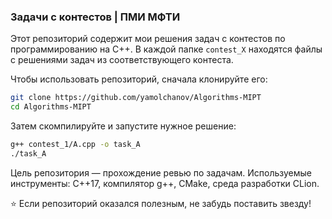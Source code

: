 ### Задачи с контестов | ПМИ МФТИ  

Этот репозиторий содержит мои решения задач с контестов по программированию на C++.
В каждой папке `contest_X` находятся файлы с решениями задач из соответствующего контеста.

Чтобы использовать репозиторий, сначала клонируйте его:  
```bash
git clone https://github.com/yamolchanov/Algorithms-MIPT  
cd Algorithms-MIPT
```
Затем скомпилируйте и запустите нужное решение:
```bash
g++ contest_1/A.cpp -o task_A  
./task_A
```
Цель репозитория — прохождение ревью по задачам.
Используемые инструменты: C++17, компилятор g++, CMake, среда разработки CLion.

⭐️ Если репозиторий оказался полезным, не забудь поставить звезду!


